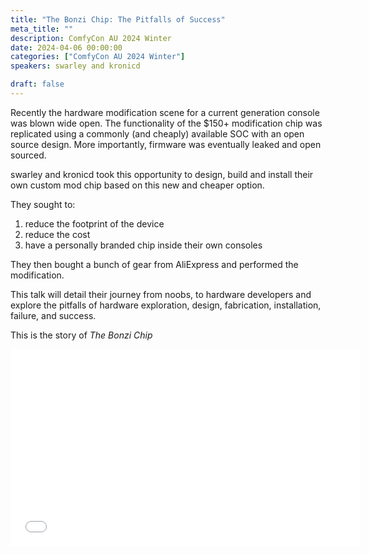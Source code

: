 ```yaml
---
title: "The Bonzi Chip: The Pitfalls of Success"
meta_title: ""
description: ComfyCon AU 2024 Winter
date: 2024-04-06 00:00:00
categories: ["ComfyCon AU 2024 Winter"]
speakers: swarley and kronicd

draft: false
---
```

Recently the hardware modification scene for a current generation console was blown wide open. The functionality of the $150+ modification chip was replicated using a commonly (and cheaply) available SOC with an open source design. More importantly, firmware was eventually leaked and open sourced. 

swarley and kronicd took this opportunity to design, build and install their own custom mod chip based on this new and cheaper option. 

They sought to:

1) reduce the footprint of the device
2) reduce the cost
3) have a personally branded chip inside their own consoles

They then bought a bunch of gear from AliExpress and performed the modification.

This talk will detail their journey from noobs, to hardware developers and explore the pitfalls of hardware exploration, design, fabrication, installation, failure, and success.

This is the story of *The Bonzi Chip*

<iframe width="560" height="315" src="None" title="YouTube video player" frameborder="0" allow="accelerometer; autoplay; clipboard-write; encrypted-media; gyroscope; picture-in-picture; web-share" allowfullscreen></iframe>